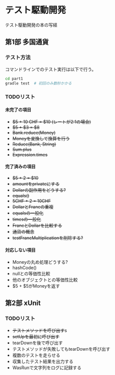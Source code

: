 # テスト駆動開発
テスト駆動開発の本の写経


## 第1部 多国通貨

### テスト方法
コマンドラインでのテスト実行は以下で行う。
```bash
cd part1
gradle test  # 初回のみ数秒かかる
```

### TODOリスト
#### 未完了の項目
- ~~$5 + 10 CHF = $10 (レートが2:1の場合)~~
- ~~$5 + $3 = $8~~
- ~~Bank.reduce(Money)~~
- ~~Moneyを変換して換算を行う~~
- ~~Reduce(Bank, String)~~
- ~~Sum.plus~~
- ~~Expression.times~~

#### 完了済みの項目
- ~~$5 * 2 = $10~~
- ~~amountをprivateにする~~
- ~~Dollarの副作用をどうする?~~
- ~~equals()~~
- ~~5CHF * 2 = 10CHF~~
- ~~DollarとFrancの重複~~
- ~~equalsの一般化~~
- ~~timesの一般化~~
- ~~FrancとDollarを比較する~~
- ~~通貨の概念~~
- ~~testFrancMultiplicationを削除する?~~

#### 対応しない項目
- Moneyの丸め処理どうする?
- hashCode()
- nullとの等価性比較
- 他のオブジェクトとの等価性比較
- $5 + $5がMoneyを返す


## 第2部 xUnit

### TODOリスト
- ~~テストメソッドを呼び出す~~s
- ~~setUpを最初に呼び出す~~
- tearDownを後で呼び出す
- テストメソッドが失敗してもtearDownを呼び出す
- 複数のテストを走らせる
- 収集したテスト結果を出力する
- WasRunで文字列をログに記録する
